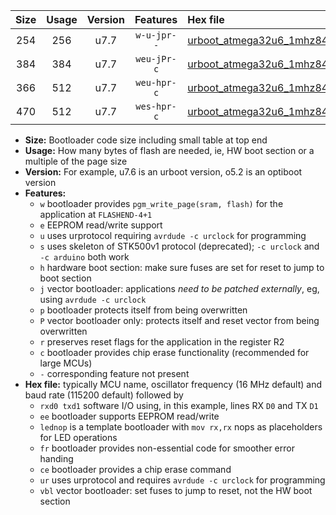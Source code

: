 |Size|Usage|Version|Features|Hex file|
|:-:|:-:|:-:|:-:|:--|
|254|256|u7.7|`w-u-jpr--`|[urboot_atmega32u6_1mhz8432_38400bps_rxb0_txb1_ur_vbl.hex](https://raw.githubusercontent.com/stefanrueger/urboot.hex/main/mcus/atmega32u6/fcpu_1mhz8432/38400_bps/urboot_atmega32u6_1mhz8432_38400bps_rxb0_txb1_ur_vbl.hex)|
|384|384|u7.7|`weu-jPr-c`|[urboot_atmega32u6_1mhz8432_38400bps_rxb0_txb1_ee_lednop_fr_ce_ur_vbl.hex](https://raw.githubusercontent.com/stefanrueger/urboot.hex/main/mcus/atmega32u6/fcpu_1mhz8432/38400_bps/urboot_atmega32u6_1mhz8432_38400bps_rxb0_txb1_ee_lednop_fr_ce_ur_vbl.hex)|
|366|512|u7.7|`weu-hpr-c`|[urboot_atmega32u6_1mhz8432_38400bps_rxb0_txb1_ee_lednop_fr_ce_ur.hex](https://raw.githubusercontent.com/stefanrueger/urboot.hex/main/mcus/atmega32u6/fcpu_1mhz8432/38400_bps/urboot_atmega32u6_1mhz8432_38400bps_rxb0_txb1_ee_lednop_fr_ce_ur.hex)|
|470|512|u7.7|`wes-hpr-c`|[urboot_atmega32u6_1mhz8432_38400bps_rxb0_txb1_ee_lednop_fr_ce.hex](https://raw.githubusercontent.com/stefanrueger/urboot.hex/main/mcus/atmega32u6/fcpu_1mhz8432/38400_bps/urboot_atmega32u6_1mhz8432_38400bps_rxb0_txb1_ee_lednop_fr_ce.hex)|

- **Size:** Bootloader code size including small table at top end
- **Usage:** How many bytes of flash are needed, ie, HW boot section or a multiple of the page size
- **Version:** For example, u7.6 is an urboot version, o5.2 is an optiboot version
- **Features:**
  + `w` bootloader provides `pgm_write_page(sram, flash)` for the application at `FLASHEND-4+1`
  + `e` EEPROM read/write support
  + `u` uses urprotocol requiring `avrdude -c urclock` for programming
  + `s` uses skeleton of STK500v1 protocol (deprecated); `-c urclock` and `-c arduino` both work
  + `h` hardware boot section: make sure fuses are set for reset to jump to boot section
  + `j` vector bootloader: applications *need to be patched externally*, eg, using `avrdude -c urclock`
  + `p` bootloader protects itself from being overwritten
  + `P` vector bootloader only: protects itself and reset vector from being overwritten
  + `r` preserves reset flags for the application in the register R2
  + `c` bootloader provides chip erase functionality (recommended for large MCUs)
  + `-` corresponding feature not present
- **Hex file:** typically MCU name, oscillator frequency (16 MHz default) and baud rate (115200 default) followed by
  + `rxd0 txd1` software I/O using, in this example, lines RX `D0` and TX `D1`
  + `ee` bootloader supports EEPROM read/write
  + `lednop` is a template bootloader with `mov rx,rx` nops as placeholders for LED operations
  + `fr` bootloader provides non-essential code for smoother error handing
  + `ce` bootloader provides a chip erase command
  + `ur` uses urprotocol and requires `avrdude -c urclock` for programming
  + `vbl` vector bootloader: set fuses to jump to reset, not the HW boot section
